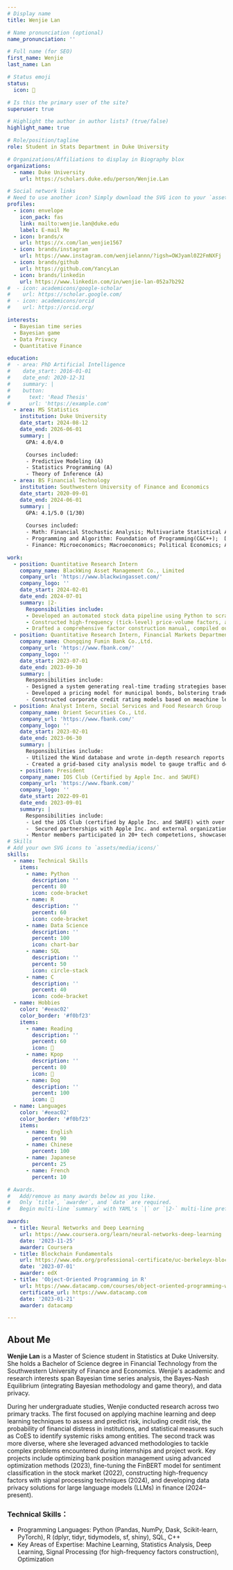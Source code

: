 ```yaml
---
# Display name
title: Wenjie Lan

# Name pronunciation (optional)
name_pronunciation: ''

# Full name (for SEO)
first_name: Wenjie
last_name: Lan

# Status emoji
status:
  icon: 🌼

# Is this the primary user of the site?
superuser: true

# Highlight the author in author lists? (true/false)
highlight_name: true

# Role/position/tagline
role: Student in Stats Department in Duke University

# Organizations/Affiliations to display in Biography blox
organizations:
  - name: Duke University
    url: https://scholars.duke.edu/person/Wenjie.Lan

# Social network links
# Need to use another icon? Simply download the SVG icon to your `assets/media/icons/` folder.
profiles:
  - icon: envelope
    icon_pack: fas
    link: mailto:wenjie.lan@duke.edu
    label: E-mail Me
  - icon: brands/x
    url: https://x.com/lan_wenjie1567
  - icon: brands/instagram
    url: https://www.instagram.com/wenjielannn/?igsh=OWJyaml0Z2FmNXFj
  - icon: brands/github
    url: https://github.com/YancyLan
  - icon: brands/linkedin
    url: https://www.linkedin.com/in/wenjie-lan-052a7b292
#  - icon: academicons/google-scholar
#    url: https://scholar.google.com/
#  - icon: academicons/orcid
#    url: https://orcid.org/

interests:
  - Bayesian time series
  - Bayesian game
  - Data Privacy
  - Quantitative Finance

education:
#  - area: PhD Artificial Intelligence
#    date_start: 2016-01-01
#    date_end: 2020-12-31
#    summary: |
#    button:
#      text: 'Read Thesis'
#      url: 'https://example.com'
  - area: MS Statistics
    institution: Duke University
    date_start: 2024-08-12
    date_end: 2026-06-01
    summary: |
      GPA: 4.0/4.0

      Courses included:
      - Predictive Modeling (A)
      - Statistics Programming (A)
      - Theory of Inference (A)
  - area: BS Financial Technology
    institution: Southwestern University of Finance and Economics
    date_start: 2020-09-01
    date_end: 2024-06-01
    summary: |
      GPA: 4.1/5.0 (1/30)
      
      Courses included:
      - Math: Financial Stochastic Analysis; Multivariate Statistical Analysis; Probability and Mathematical Statistics; Discrete Mathematics; Optimization Theory; Advanced Algebra Ⅱ & Ⅰ; Mathematical Analysis Ⅱ & Ⅰ
      - Programming and Algorithm: Foundation of Programming(C&C++);  Data Structures; Machine Learning; Deep Learning; Fintech; Financial Big Data Analysis;  Big Data Processing; Database Theories and Application
      - Finance: Microeconomics; Macroeconomics; Political Economics; Accounting; Monetary Finance; Corporate Finance;  Financial Econometrics I (linear regression) & Ⅱ (time series); Investments; Fixed Income Securities; Financial Risk Management; Financial Stochastic Analysis

work:
  - position: Quantitative Research Intern
    company_name: BlackWing Asset Management Co., Limited
    company_url: 'https://www.blackwingasset.com/'
    company_logo: ''
    date_start: 2024-02-01
    date_end: 2024-07-01
    summary: |2-
      Responsibilities include:
      - Developed an automated stock data pipeline using Python to scrape stock codes and real-time data from the Shanghai Stock Exchange, and store it in an SQL database for continuous updates
      - Constructed high-frequency (tick-level) price-volume factors, achieving weekly annualized long-short Sharpe ratios $>$5.0 and long-only information ratios $>$3.0, with 30\% of factors demonstrating monthly IC averages $>$5\% and ICIR $>$0.65.
      - Drafted a comprehensive factor construction manual, compiled outlier values, and developed methodologies for factor refinement and optimization.
  - position: Quantitative Research Intern, Financial Markets Department
    company_name: Chongqing Fumin Bank Co.,Ltd.
    company_url: 'https://www.fbank.com/'
    company_logo: ''
    date_start: 2023-07-01
    date_end: 2023-09-30
    summary: |
      Responsibilities include:
      - Designed a system generating real-time trading strategies based on funding gaps and bank transaction restrictions using the Python DOcplex integer module to address liquidity risk and minimise costs for bank, resulting in nearly 5 million RMB annual savings. (submitted as a patent)
      - Developed a pricing model for municipal bonds, bolstering trader negotiation capabilities.
      - Constructed corporate credit rating models based on meachine learning models (xgboost et.).
  - position: Analyst Intern, Social Services and Food Research Group
    company_name: Orient Securities Co., Ltd.
    company_url: 'https://www.fbank.com/'
    company_logo: ''
    date_start: 2023-02-01
    date_end: 2023-06-30
    summary: |
      Responsibilities include:
      - Utilized the Wind database and wrote in-depth research reports on companies such as Jiumaojiu International Holdings Limited, etc., and conducted expert interviews to analyze their competitiveness in the industry.
      - Created a grid-based city analysis model to gauge traﬀic and demographic metrics, aiding investors by estimating potential spaces for store count growth based on data collected through Python crawlers.
    - position: President
    company_name: IOS Club (Certified by Apple Inc. and SWUFE)
    company_url: 'https://www.fbank.com/'
    company_logo: ''
    date_start: 2022-09-01
    date_end: 2023-09-01
    summary: |
      Responsibilities include:
      - Led the iOS Club (certified by Apple Inc. and SWUFE) with over 50 active members, organizing 10+ workshops and hackathons.
      -  Secured partnerships with Apple Inc. and external organizations, enhancing resources and opportunities for members.
      - Mentor members participated in 20+ tech competetions, showcased at regional tech events, contributing to the club's recognition as a top student-led initiative at SWUFE.
# Skills
# Add your own SVG icons to `assets/media/icons/`
skills:
  - name: Technical Skills
    items:
      - name: Python
        description: ''
        percent: 80
        icon: code-bracket
      - name: R
        description: ''
        percent: 60
        icon: code-bracket
      - name: Data Science
        description: ''
        percent: 100
        icon: chart-bar
      - name: SQL
        description: ''
        percent: 50
        icon: circle-stack
      - name: C
        description: ''
        percent: 40
        icon: code-bracket
  - name: Hobbies
    color: '#eeac02'
    color_border: '#f0bf23'
    items:
      - name: Reading
        description: ''
        percent: 60
        icon: 📘
      - name: Kpop
        description: ''
        percent: 80
        icon: 💃
      - name: Dog
        description: ''
        percent: 100
        icon: 🐶
  - name: Languages
    color: '#eeac02'
    color_border: '#f0bf23'
    items:
      - name: English
        percent: 90
      - name: Chinese
        percent: 100
      - name: Japanese
        percent: 25
      - name: French
        percent: 10

# Awards.
#   Add/remove as many awards below as you like.
#   Only `title`, `awarder`, and `date` are required.
#   Begin multi-line `summary` with YAML's `|` or `|2-` multi-line prefix and indent 2 spaces below.

awards:
  - title: Neural Networks and Deep Learning
    url: https://www.coursera.org/learn/neural-networks-deep-learning
    date: '2023-11-25'
    awarder: Coursera
  - title: Blockchain Fundamentals
    url: https://www.edx.org/professional-certificate/uc-berkeleyx-blockchain-fundamentals
    date: '2023-07-01'
    awarder: edX
  - title: 'Object-Oriented Programming in R'
    url: https://www.datacamp.com/courses/object-oriented-programming-with-s3-and-r6-in-r
    certificate_url: https://www.datacamp.com
    date: '2023-01-21'
    awarder: datacamp

---
```


## About Me

**Wenjie Lan** is a Master of Science student in Statistics at Duke University. She holds a Bachelor of Science degree in Financial Technology from the Southwestern University of Finance and Economics. Wenjie's academic and research interests span Bayesian time series analysis, the Bayes-Nash Equilibrium (integrating Bayesian methodology and game theory), and data privacy.

During her undergraduate studies, Wenjie conducted research across two primary tracks. The first focused on applying machine learning and deep learning techniques to assess and predict risk, including credit risk, the probability of financial distress in institutions, and statistical measures such as CoES to identify systemic risks among entities. The second track was more diverse, where she leveraged advanced methodologies to tackle complex problems encountered during internships and project work. Key projects include optimizing bank position management using advanced optimization methods (2023), fine-tuning the FinBERT model for sentiment classification in the stock market (2022), constructing high-frequency factors with signal processing techniques (2024), and developing data privacy solutions for large language models (LLMs) in finance (2024–present).

### Technical Skills：
- Programming Languages: Python (Pandas, NumPy, Dask, Scikit-learn, PyTorch), R (dplyr, tidyr, tidymodels, sf, shiny), SQL, C++
- Key Areas of Expertise: Machine Learning, Statistics Analysis, Deep Learning, Signal Processing (for high-frequency factors construction), Optimization